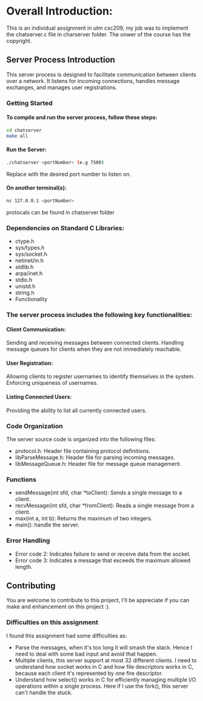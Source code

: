 # Overall Introduction:
This is an individual assignment in utm csc209, my job was to implement the chatserver.c file in charserver folder. The onwer of the course has the copyright.

## Server Process Introduction
This server process is designed to facilitate communication between clients over a network. It listens for incoming connections, handles message exchanges, and manages user registrations.

### Getting Started

#### To compile and run the server process, follow these steps:
```bash
cd chatserver
make all
```

#### Run the Server:
```bash
./chatserver <portNumber> (e.g 7500)
```
Replace <portNumber> with the desired port number to listen on.

#### On another terminal(s):
```bash
nc 127.0.0.1 <portNumber>
```

protocals can be found in chatserver folder

### Dependencies on Standard C Libraries: 
- ctype.h
- sys/types.h
- sys/socket.h
- netinet/in.h
- stdlib.h
- arpa/inet.h
- stdio.h
- unistd.h
- string.h
- Functionality

### The server process includes the following key functionalities:

#### Client Communication:

Sending and receiving messages between connected clients.
Handling message queues for clients when they are not immediately reachable.

#### User Registration:

Allowing clients to register usernames to identify themselves in the system.
Enforcing uniqueness of usernames.

#### Listing Connected Users:

Providing the ability to list all currently connected users.

### Code Organization
The server source code is organized into the following files:

- protocol.h: Header file containing protocol definitions.
- libParseMessage.h: Header file for parsing incoming messages.
- libMessageQueue.h: Header file for message queue management.

### Functions
- sendMessage(int sfd, char *toClient): Sends a single message to a client.
- recvMessage(int sfd, char *fromClient): Reads a single message from a client.
- max(int a, int b): Returns the maximum of two integers.
- main(): handle the server.

### Error Handling
- Error code 2: Indicates failure to send or receive data from the socket.
- Error code 3: Indicates a message that exceeds the maximum allowed length.

## Contributing
You are welcome to contribute to this project, I'll be appreciate if you can make and enhancement on this project :).

### Difficulties on this assignment
I found this assignment had some difficulties as:
- Parse the messages, when it's too long it will smash the stack. Hence I need to deal with some bad input and avoid that happen.
- Multiple clients, this server support at most 32 different clients. I need to understand how socket works in C and how file descriptors works in C, because each client it's represented by one fire descriptor.
- Understand how select() works in C for efficiently managing multiple I/O operations within a single process. Here if I use the fork(), this server can't handle the stuck.
 
